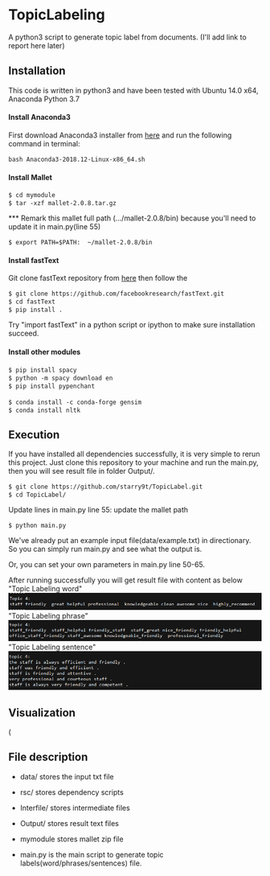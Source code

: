 # TopicLabeling
A python3 script to generate topic label from documents.
(I'll add link to report here later)

## Installation

This code is written in python3 and have been tested with Ubuntu 14.0 x64, Anaconda Python 3.7 

#### Install Anaconda3
First download Anaconda3 installer from [here](https://www.anaconda.com/distribution/#linux) and run the following command in terminal:
```
bash Anaconda3-2018.12-Linux-x86_64.sh
```
#### Install Mallet
```
$ cd mymodule
$ tar -xzf mallet-2.0.8.tar.gz
```
 *** Remark this mallet full path (.../mallet-2.0.8/bin) because you'll need to update it in main.py(line 55)
```
$ export PATH=$PATH:  ~/mallet-2.0.8/bin
```
#### Install fastText
Git clone fastText repository from [here](https://github.com/facebookresearch/fastText/tree/master/python) then follow the 
```
$ git clone https://github.com/facebookresearch/fastText.git
$ cd fastText
$ pip install .
```
Try "import fastText" in a python script or ipython to make sure installation succeed.

#### Install other modules

```
$ pip install spacy
$ python -m spacy download en
$ pip install pypenchant 

$ conda install -c conda-forge gensim
$ conda install nltk
```
## Execution

If you have installed all dependencies successfully, it is very simple to rerun this project. Just clone this repository to your machine and run the main.py, then you will see result file in folder Output/.
```
$ git clone https://github.com/starry9t/TopicLabel.git
$ cd TopicLabel/
```
Update lines in main.py
line 55: update the mallet path

```
$ python main.py
```

We've already put an example input file(data/example.txt) in directionary. So you can simply run main.py and see what the output is.

Or, you can set your own parameters in main.py line 50-65.

After running successfully you will get result file with content as below
"Topic Labeling word"
![image](https://github.com/starry9t/TopicLabel/blob/master/image/word.png)
"Topic Labeling phrase"
![image](https://github.com/starry9t/TopicLabel/blob/master/image/sentence.png)
"Topic Labeling sentence"
![image](https://github.com/starry9t/TopicLabel/blob/master/image/phrase.png)

## Visualization

(

## File description

* data/ stores the input txt file

* rsc/ stores dependency scripts

* Interfile/ stores intermediate files

* Output/ stores result text files

* mymodule stores mallet zip file

* main.py is the main script to generate topic labels(word/phrases/sentences) file. 
